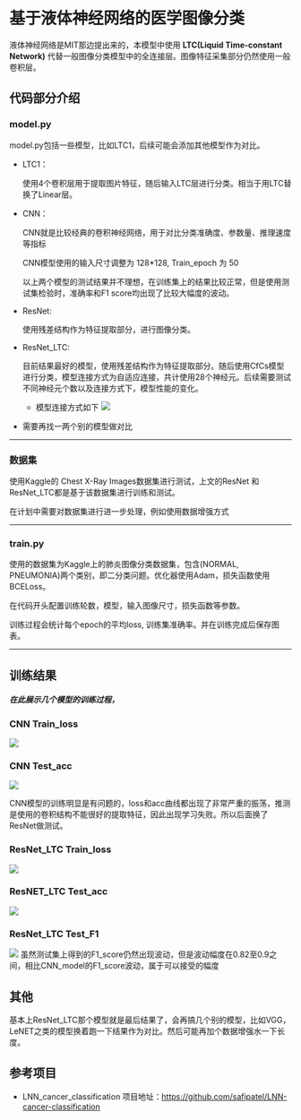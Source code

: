# 基于液体神经网络的医学图像分类
液体神经网络是MIT那边提出来的，本模型中使用 **LTC(Liquid Time-constant Network)** 代替一般图像分类模型中的全连接层。图像特征采集部分仍然使用一般卷积层。

## 代码部分介绍

### model.py

model.py包括一些模型，比如LTC1，后续可能会添加其他模型作为对比。
+ LTC1：

  使用4个卷积层用于提取图片特征，随后输入LTC层进行分类。相当于用LTC替换了Linear层。


+ CNN：

  CNN就是比较经典的卷积神经网络，用于对比分类准确度、参数量、推理速度等指标

  CNN模型使用的输入尺寸调整为 128*128, Train_epoch 为 50

  以上两个模型的测试结果并不理想，在训练集上的结果比较正常，但是使用测试集检验时，准确率和F1 score均出现了比较大幅度的波动。


+ ResNet:

  使用残差结构作为特征提取部分，进行图像分类。


+ ResNet_LTC:

  目前结果最好的模型，使用残差结构作为特征提取部分。随后使用CfCs模型进行分类，模型连接方式为自适应连接，共计使用28个神经元。后续需要测试不同神经元个数以及连接方式下，模型性能的变化。
  
  + 模型连接方式如下
  ![](plots/LTC_with_28_neurons.png)


+ 需要再找一两个别的模型做对比
------

### 数据集

使用Kaggle的 Chest X-Ray Images数据集进行测试，上文的ResNet 和 ResNet_LTC都是基于该数据集进行训练和测试。

在计划中需要对数据集进行进一步处理，例如使用数据增强方式


------
### train.py

使用的数据集为Kaggle上的肺炎图像分类数据集，包含(NORMAL, PNEUMONIA)两个类别，即二分类问题。优化器使用Adam，损失函数使用BCELoss。

在代码开头配置训练轮数，模型，输入图像尺寸，损失函数等参数。

训练过程会统计每个epoch的平均loss, 训练集准确率。并在训练完成后保存图表。

------

## 训练结果
##### 在此展示几个模型的训练过程，

### CNN Train_loss
![](plots/CNN_train_loss.png)

### CNN Test_acc
![](plots/CNN_test_acc.png)

CNN模型的训练明显是有问题的，loss和acc曲线都出现了非常严重的振荡，推测是使用的卷积结构不能很好的提取特征，因此出现学习失败。所以后面换了ResNet做测试。

### ResNet_LTC Train_loss
![](plots/ResNet_LTC_train_loss.png)

### ResNET_LTC Test_acc
![](plots/ResNet_LTC_test_acc.png)

### ResNet_LTC Test_F1
![](plots/ResNet_LTC_test_F1.png)
  虽然测试集上得到的F1_score仍然出现波动，但是波动幅度在0.82至0.9之间，相比CNN_model的F1_score波动，属于可以接受的幅度



## 其他

基本上ResNet_LTC那个模型就是最后结果了，会再搞几个别的模型，比如VGG，LeNET之类的模型换着跑一下结果作为对比。然后可能再加个数据增强水一下长度。

## 参考项目
+ LNN_cancer_classification
项目地址：https://github.com/safipatel/LNN-cancer-classification